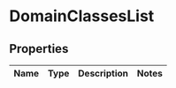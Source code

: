 

# DomainClassesList


## Properties

Name | Type | Description | Notes
------------ | ------------- | ------------- | -------------



